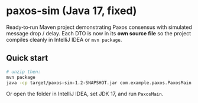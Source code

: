 
# paxos-sim (Java 17, fixed)

Ready‑to‑run Maven project demonstrating Paxos consensus with simulated
message drop / delay. Each DTO is now in its **own source file** so the
project compiles cleanly in IntelliJ IDEA or `mvn package`.

## Quick start

```bash
# unzip then:
mvn package
java -cp target/paxos-sim-1.2-SNAPSHOT.jar com.example.paxos.PaxosMain
```

Or open the folder in IntelliJ IDEA, set JDK 17, and run `PaxosMain`.
